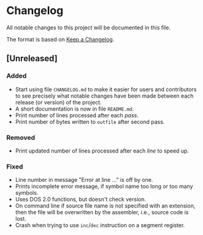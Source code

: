 # Changelog
All notable changes to this project will be documented in this file.

The format is based on [Keep a Changelog](https://keepachangelog.com/en/1.0.0/).

## [Unreleased]
### Added
- Start using file `CHANGELOG.md` to make it easier for users and contributors
  to see precisely what notable changes have been made between each release (or
  version) of the project.
- A short documentation is now in file `README.md`.
- Print number of lines processed after each *pass*.
- Print number of bytes written to `outfile` after second pass.

### Removed
- Print updated number of lines processed after each *line* to speed up.

### Fixed
- Line number in message "Error at line ..." is off by one.
- Prints incomplete error message, if symbol name too long or too many symbols.
- Uses DOS 2.0 functions, but doesn't check version.
- On command line if source file name is not specified with an extension, then
  the file will be overwritten by the assembler, i.e., source code is lost.
- Crash when trying to use `inc`/`dec` instruction on a segment register.
